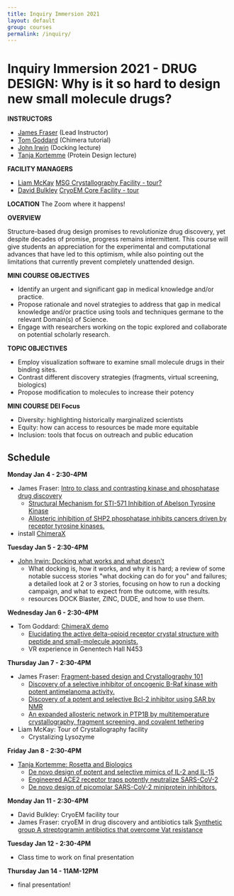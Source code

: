 ```yaml
---
title: Inquiry Immersion 2021
layout: default
group: courses
permalink: /inquiry/
---
```


# Inquiry Immersion 2021 -  DRUG DESIGN: Why is it so hard to design new small molecule drugs? #

**INSTRUCTORS**
- [James Fraser](mailto:jfraser@fraserlab.com) (Lead Instructor)
- [Tom Goddard](mailto:goddard@sonic.net) (Chimera tutorial)
- [John Irwin](mailto:John.Irwin@ucsf.edu) (Docking lecture)
- [Tanja Kortemme](mailto:kortemme@cgl.ucsf.edu) (Protein Design lecture)

**FACILITY MANAGERS**
- [Liam McKay](mailto:lmckay@msg.ucsf.edu) [MSG Crystallography Facility - tour?](https://msg.ucsf.edu/)
- [David Bulkley](mailto:david.bulkley@ucsf.edu) [CryoEM Core Facility - tour](https://emcore.ucsf.edu/)

**LOCATION**
The Zoom where it happens!

**OVERVIEW**

Structure-based drug design promises to revolutionize drug discovery, yet despite decades of promise, progress remains intermittent. This course will give students an appreciation for the experimental and computational advances that have led to this optimism, while also pointing out the limitations that currently prevent completely unattended design.

**MINI COURSE OBJECTIVES**

- Identify an urgent and significant gap in medical knowledge and/or practice.
- Propose rationale and novel strategies to address that gap in medical knowledge and/or practice using tools and techniques germane to the relevant Domain(s) of Science.
- Engage with researchers working on the topic explored and collaborate on potential scholarly research.

**TOPIC OBJECTIVES**

- Employ visualization software to examine small molecule drugs in their binding sites.
- Contrast different discovery strategies (fragments, virtual screening, biologics)
- Propose modification to molecules to increase their potency

**MINI COURSE DEI Focus**
- Diversity: highlighting historically marginalized scientists
- Equity: how can access to resources be made more equitable
- Inclusion: tools that focus on outreach and public education

## Schedule ##

**Monday Jan 4 - 2:30-4PM**
- James Fraser: [Intro to class and contrasting kinase and phosphatase drug discovery](http://cdn.fraserlab.com/courses/inquiry_2020/2020_Fraser_Intro.pdf)
  - [Structural Mechanism for STI-571 Inhibition of Abelson Tyrosine Kinase](http://cdn.fraserlab.com/courses/inquiry_2020/2000_schindler.pdf)
  - [Allosteric inhibition of SHP2 phosphatase inhibits cancers driven by receptor tyrosine kinases.](http://cdn.fraserlab.com/courses/inquiry_2020/2016_chen.pdf)
- install [ChimeraX](https://www.rbvi.ucsf.edu/chimerax/download.html)

**Tuesday Jan 5 - 2:30-4PM**
- [John Irwin: Docking what works and what doesn't](http://cdn.fraserlab.com/courses/inquiry_2020/2020_Irwin_Docking.pdf)
  - What docking is, how it works, and why it is hard; a review of some notable success stories "what docking can do for you" and failures; a detailed look at 2 or 3 stories, focusing on how to run a docking campaign, and what to expect from the outcome, with results.
  - resources DOCK Blaster, ZINC, DUDE, and how to use them.


**Wednesday Jan 6 - 2:30-4PM**
- Tom Goddard: [ChimeraX demo](https://www.rbvi.ucsf.edu/chimerax/data/delta-opioid-jan2020/binding.html)
  - [Elucidating the active delta-opioid receptor crystal structure with peptide and small-molecule agonists.](http://cdn.fraserlab.com/courses/inquiry_2020/2019_claff.pdf)
  - VR experience in Genentech Hall N453

**Thursday Jan 7 - 2:30-4PM**
- James Fraser: [Fragment-based design and Crystallography 101](http://cdn.fraserlab.com/courses/inquiry_2020/2020_Fraser_Fragments.pdf)
  - [Discovery of a selective inhibitor of oncogenic B-Raf kinase with potent antimelanoma activity.](http://cdn.fraserlab.com/courses/inquiry_2020/2008_tsai.pdf)
  - [Discovery of a potent and selective Bcl-2 inhibitor using SAR by NMR](http://cdn.fraserlab.com/courses/inquiry_2020/2010_petros.pdf)
  - [An expanded allosteric network in PTP1B by multitemperature crystallography, fragment screening, and covalent tethering](http://cdn.fraserlab.com/publications/2018_keedy_hill.pdf)
- Liam McKay: Tour of Crystallography facility
  - Crystalizing Lysozyme

**Friday Jan 8 - 2:30-4PM**
- [Tanja Kortemme: Rosetta and Biologics](http://cdn.fraserlab.com/courses/inquiry_2020/2020_Kortemme_Rosetta.pdf)
  - [De novo design of potent and selective mimics of IL-2 and IL-15](http://cdn.fraserlab.com/courses/inquiry_2020/2019_silva.pdf)
  - [Engineered ACE2 receptor traps potently neutralize SARS-CoV-2](https://www.pnas.org/content/early/2020/10/21/2016093117)
  - [De novo design of picomolar SARS-CoV-2 miniprotein inhibitors.](https://science.sciencemag.org/content/370/6515/426)

**Monday Jan 11 - 2:30-4PM**
- David Bulkley: CryoEM facility tour
- James Fraser:  cryoEM in drug discovery and antibiotics talk [Synthetic group A streptogramin antibiotics
that overcome Vat resistance](http://cdn.fraserlab.com/publications/2020_li_pellegrino.pdf)

**Tuesday Jan 12 - 2:30-4PM**
- Class time to work on final presentation

**Thursday Jan 14 - 11AM-12PM**
- final presentation!


